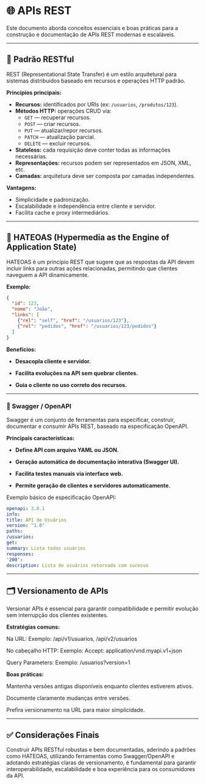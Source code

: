# 🌐 APIs REST

Este documento aborda conceitos essenciais e boas práticas para a construção e documentação de APIs REST modernas e escaláveis.

---

## 🔄 Padrão RESTful

REST (Representational State Transfer) é um estilo arquitetural para sistemas distribuídos baseado em recursos e operações HTTP padrão.

**Princípios principais:**

- **Recursos:** identificados por URIs (ex: `/usuarios`, `/produtos/123`).
- **Métodos HTTP:** operações CRUD via:
    - `GET` — recuperar recursos.
    - `POST` — criar recursos.
    - `PUT` — atualizar/repor recursos.
    - `PATCH` — atualização parcial.
    - `DELETE` — excluir recursos.
- **Stateless:** cada requisição deve conter todas as informações necessárias.
- **Representações:** recursos podem ser representados em JSON, XML, etc.
- **Camadas:** arquitetura deve ser composta por camadas independentes.

**Vantagens:**
- Simplicidade e padronização.
- Escalabilidade e independência entre cliente e servidor.
- Facilita cache e proxy intermediários.

---

## 🤝 HATEOAS (Hypermedia as the Engine of Application State)

HATEOAS é um princípio REST que sugere que as respostas da API devem incluir links para outras ações relacionadas, permitindo que clientes naveguem a API dinamicamente.

**Exemplo:**

```json
{
  "id": 123,
  "nome": "João",
  "links": [
    {"rel": "self", "href": "/usuarios/123"},
    {"rel": "pedidos", "href": "/usuarios/123/pedidos"}
  ]
}
```

**Benefícios:**

- **Desacopla cliente e servidor.**

- **Facilita evoluções na API sem quebrar clientes.**

- **Guia o cliente no uso correto dos recursos.**

---

### 📑 Swagger / OpenAPI

Swagger é um conjunto de ferramentas para especificar, construir, documentar e consumir APIs REST, baseado na especificação OpenAPI.

**Principais características:**

- **Define API com arquivo YAML ou JSON.**

- **Geração automática de documentação interativa (Swagger UI).**

- **Facilita testes manuais via interface web.**

- **Permite geração de clientes e servidores automaticamente.**

Exemplo básico de especificação OpenAPI:

```yaml
openapi: 3.0.1
info:
title: API de Usuários
version: "1.0"
paths:
/usuarios:
get:
summary: Lista todos usuários
responses:
'200':
description: Lista de usuários retornada com sucesso
```
---

## 🗂️ Versionamento de APIs

Versionar APIs é essencial para garantir compatibilidade e permitir evolução sem interrupção dos clientes existentes.

**Estratégias comuns:**

Na URL:
Exemplo: /api/v1/usuarios, /api/v2/usuarios

No cabeçalho HTTP:
Exemplo: Accept: application/vnd.myapi.v1+json

Query Parameters:
Exemplo: /usuarios?version=1

**Boas práticas:**

Mantenha versões antigas disponíveis enquanto clientes estiverem ativos.

Documente claramente mudanças entre versões.

Prefira versionamento na URL para maior simplicidade.

---

## ✅ Considerações Finais

Construir APIs RESTful robustas e bem documentadas, aderindo a padrões como HATEOAS, utilizando ferramentas como Swagger/OpenAPI e adotando estratégias claras de versionamento, é fundamental para garantir interoperabilidade, escalabilidade e boa experiência para os consumidores da API.

